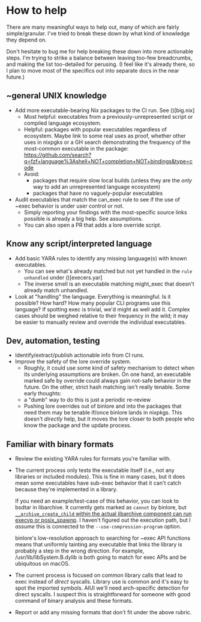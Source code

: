 # How to help

There are many meaningful ways to help out, many of which are fairly simple/granular. I've tried to break these down by what kind of knowledge they depend on. 

Don't hesitate to bug me for help breaking these down into more actionable steps. I'm trying to strike a balance between leaving too-few breadcrumbs, and making the list too-detailed for perusing. (I feel like it's already there, so I plan to move most of the specifics out into separate docs in the near future.)

## ~general UNIX knowledge
- Add more executable-bearing Nix packages to the CI run. See ()[big.nix]
    - Most helpful: executables from a previously-unrepresented script or compiled language ecosystem.
    - Helpful: packages with popular executables regardless of ecosystem. Maybe link to some real uses as proof, whether other uses in nixpgks or a GH search demonstrating the frequency of the most-common executable in the package:
        https://github.com/search?q=fzf+language%3Ashell+NOT+completion+NOT+bindings&type=code
    - Avoid:
        - packages that require slow local builds (unless they are the *only* way to add an unrepresented language ecosystem)
        - packages that have no vaguely-popular executables
- Audit executables that match the can_exec rule to see if the use of ~exec behavior is under user control or not.
    - Simply reporting your findings with the most-specific source links possible is already a big help. See assumptions.
    - You can also open a PR that adds a lore override script.

## Know any script/interpreted language
- Add basic YARA rules to identify any missing language(s) with known executables.
    - You can see what's already matched but not yet handled in the `rule unhandled` under ()[execers.yar]
    - The inverse smell is an executable matching might_exec that doesn't already match unhandled.
- Look at "handling" the language. Everything is meaningful. Is it possible? How hard? How many popular CLI programs use this language? If spotting exec is trivial, we'd might as well add it. Complex cases should be weighed relative to their frequency in the wild; it may be easier to manually review and override the individual executables.


## Dev, automation, testing
- Identify/extract/publish actionable info from CI runs. 
- Improve the safety of the lore override system.
    - Roughly, it could use some kind of safety mechanism to detect when its underlying assumptions are broken. On one hand, an executable marked safe by override could always gain not-safe behavior in the future. On the other, strict hash matching isn't really tenable. Some early thoughts:
    - a "dumb" way to do this is just a periodic re-review
    - Pushing lore overrides out of binlore and into the packages that need them may be tenable if/once binlore lands in nixpkgs. This doesn't _directly_ help, but it moves the lore closer to both people who know the package and the update process.

## Familiar with binary formats
- Review the existing YARA rules for formats you're familiar with.
- The current process only tests the executable itself (i.e., not any libraries or included modules). This is fine in many cases, but it does mean some executables have sub-exec behavior that it can't catch because they're implemented in a library.

    If you need an example/test-case of this behavior, you can look to bsdtar in libarchive. It currently gets marked as `cannot` by binlore, but [`__archive_create_child` within the actual libarchive component can run execvp or posix_spawnp](https://github.com/libarchive/libarchive/blob/0fd2ed25d78e9f4505de5dcb6208c6c0ff8d2edb/libarchive/filter_fork_posix.c#L141-L168). I haven't figured out the execution path, but I *assume* this is connected to the `--use-compression-program` option.

    binlore's low-resolution approach to searching for ~exec API functions means that uniformly tainting any executable that links the library is probably a step in the wrong direction. For example, /usr/lib/libSystem.B.dylib is both going to match for exec APIs and be ubiquitous on macOS.

- The current process is focused on common library calls that lead to exec instead of _direct_ syscalls. Library use is common and it's easy to spot the imported symbols. AIUI we'll need arch-specific detection for direct syscalls. I suspect this is straightforward for someone with good command of binary analysis and these formats.
- Report or add any missing formats that don't fit under the above rubric.


